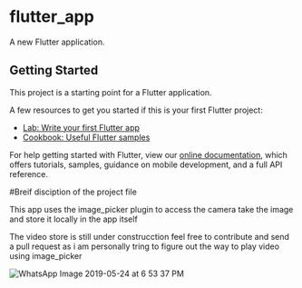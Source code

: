 # flutter_app

A new Flutter application.

## Getting Started

This project is a starting point for a Flutter application.

A few resources to get you started if this is your first Flutter project:

- [Lab: Write your first Flutter app](https://flutter.io/docs/get-started/codelab)
- [Cookbook: Useful Flutter samples](https://flutter.io/docs/cookbook)

For help getting started with Flutter, view our 
[online documentation](https://flutter.io/docs), which offers tutorials, 
samples, guidance on mobile development, and a full API reference.

#Breif disciption of the project file

This app uses the image_picker plugin to access the camera take the image and store it locally in the app itself

The video store is still under construcction feel free to contribute and send a pull request as i am personally tring to figure out the way to play video using image_picker 

![WhatsApp Image 2019-05-24 at 6 53 37 PM](https://user-images.githubusercontent.com/43104796/58330934-9d6d0b80-7e55-11e9-9d82-11831caf74a2.jpeg)




